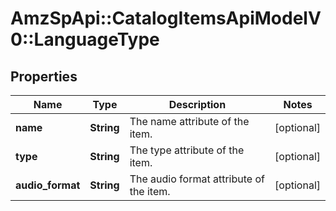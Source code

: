 # AmzSpApi::CatalogItemsApiModelV0::LanguageType

## Properties
Name | Type | Description | Notes
------------ | ------------- | ------------- | -------------
**name** | **String** | The name attribute of the item. | [optional] 
**type** | **String** | The type attribute of the item. | [optional] 
**audio_format** | **String** | The audio format attribute of the item. | [optional] 

